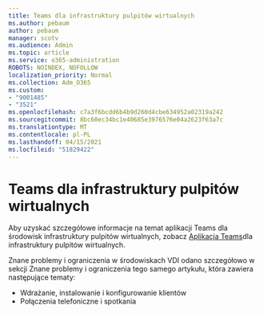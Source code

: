 ```yaml
---
title: Teams dla infrastruktury pulpitów wirtualnych
ms.author: pebaum
author: pebaum
manager: scotv
ms.audience: Admin
ms.topic: article
ms.service: o365-administration
ROBOTS: NOINDEX, NOFOLLOW
localization_priority: Normal
ms.collection: Adm_O365
ms.custom:
- "9001485"
- "3521"
ms.openlocfilehash: c7a3f6bcdd6b4b9d260d4cbe634952a02319a242
ms.sourcegitcommit: 8bc60ec34bc1e40685e3976576e04a2623f63a7c
ms.translationtype: MT
ms.contentlocale: pl-PL
ms.lasthandoff: 04/15/2021
ms.locfileid: "51829422"
---
```

# <a name="teams-for-virtualized-desktop-infrastructure"></a>Teams dla infrastruktury pulpitów wirtualnych

Aby uzyskać szczegółowe informacje na temat aplikacji Teams dla środowisk infrastruktury pulpitów wirtualnych, zobacz [Aplikacja Teams](https://docs.microsoft.com/microsoftteams/teams-for-vdi)dla infrastruktury pulpitów wirtualnych.

Znane problemy i ograniczenia w środowiskach [](https://docs.microsoft.com/microsoftteams/teams-for-vdi#known-issues-and-limitations) VDI odano szczegółowo w sekcji Znane problemy i ograniczenia tego samego artykułu, która zawiera następujące tematy:
 - Wdrażanie, instalowanie i konfigurowanie klientów
 - Połączenia telefoniczne i spotkania